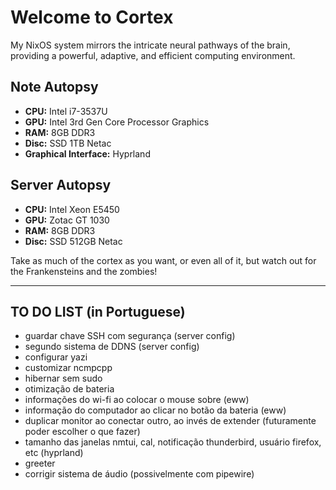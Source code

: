 # Welcome to Cortex

My NixOS system mirrors the intricate neural pathways of the brain, providing a powerful, adaptive, and efficient computing environment.

## Note Autopsy

- **CPU:** Intel i7-3537U
- **GPU:** Intel 3rd Gen Core Processor Graphics
- **RAM:** 8GB DDR3
- **Disc:** SSD 1TB Netac
- **Graphical Interface:** Hyprland

## Server Autopsy

- **CPU:** Intel Xeon E5450
- **GPU:** Zotac GT 1030
- **RAM:** 8GB DDR3
- **Disc:** SSD 512GB Netac

Take as much of the cortex as you want, or even all of it, but watch out for the Frankensteins and the zombies!

---

## TO DO LIST (in Portuguese)

- guardar chave SSH com segurança (server config)
- segundo sistema de DDNS (server config)
- configurar yazi
- customizar ncmpcpp
- hibernar sem sudo
- otimização de bateria
- informações do wi-fi ao colocar o mouse sobre (eww)
- informação do computador ao clicar no botão da bateria (eww)
- duplicar monitor ao conectar outro, ao invés de extender (futuramente poder escolher o que fazer)
- tamanho das janelas nmtui, cal, notificação thunderbird, usuário firefox, etc (hyprland)
- greeter
- corrigir sistema de áudio (possivelmente com pipewire)
